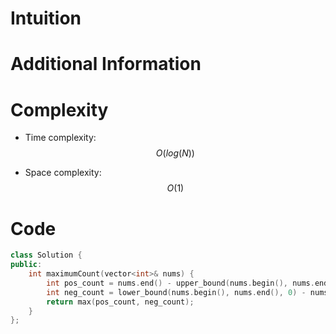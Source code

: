 # Intuition

# Additional Information

# Complexity
- Time complexity: $$O(log(N))$$
<!-- Add your time complexity here, e.g. $$O(n)$$ -->

- Space complexity: $$O(1)$$
<!-- Add your space complexity here, e.g. $$O(n)$$ -->

# Code
```cpp
class Solution {
public:
    int maximumCount(vector<int>& nums) {
        int pos_count = nums.end() - upper_bound(nums.begin(), nums.end(), 0);
        int neg_count = lower_bound(nums.begin(), nums.end(), 0) - nums.begin();
        return max(pos_count, neg_count);
    }
};
```
